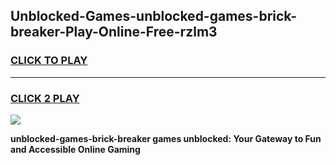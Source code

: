
## Unblocked-Games-unblocked-games-brick-breaker-Play-Online-Free-rzlm3
<h3>
<a href="https://premium76.site?title=unblocked-games-brick-breaker&ref=26A">CLICK TO PLAY</a></h3>
<hr>

<h3>
<a href="https://premium76.site?title=unblocked-games-brick-breaker&ref=26A">CLICK 2 PLAY</a>
  
</h3>

<a href="https://premium76.site?title=unblocked-games-brick-breaker&ref=26A"><img src="https://clearcache.store/games.png"></a>


**unblocked-games-brick-breaker games unblocked: Your Gateway to Fun and Accessible Online Gaming**
